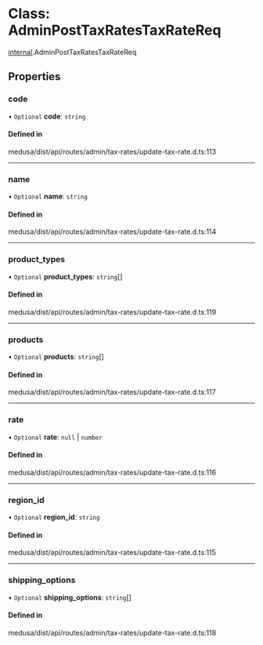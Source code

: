 # Class: AdminPostTaxRatesTaxRateReq

[internal](../modules/internal-30.md).AdminPostTaxRatesTaxRateReq

## Properties

### code

• `Optional` **code**: `string`

#### Defined in

medusa/dist/api/routes/admin/tax-rates/update-tax-rate.d.ts:113

___

### name

• `Optional` **name**: `string`

#### Defined in

medusa/dist/api/routes/admin/tax-rates/update-tax-rate.d.ts:114

___

### product\_types

• `Optional` **product\_types**: `string`[]

#### Defined in

medusa/dist/api/routes/admin/tax-rates/update-tax-rate.d.ts:119

___

### products

• `Optional` **products**: `string`[]

#### Defined in

medusa/dist/api/routes/admin/tax-rates/update-tax-rate.d.ts:117

___

### rate

• `Optional` **rate**: ``null`` \| `number`

#### Defined in

medusa/dist/api/routes/admin/tax-rates/update-tax-rate.d.ts:116

___

### region\_id

• `Optional` **region\_id**: `string`

#### Defined in

medusa/dist/api/routes/admin/tax-rates/update-tax-rate.d.ts:115

___

### shipping\_options

• `Optional` **shipping\_options**: `string`[]

#### Defined in

medusa/dist/api/routes/admin/tax-rates/update-tax-rate.d.ts:118
